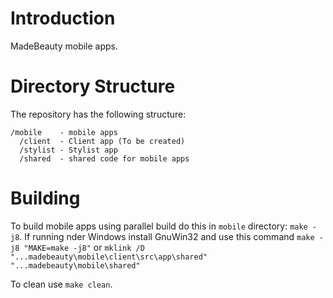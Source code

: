# Introduction
MadeBeauty mobile apps.

# Directory Structure

The repository has the following structure:
```
/mobile    - mobile apps
  /client  - Client app (To be created)
  /stylist - Stylist app
  /shared  - shared code for mobile apps
```

# Building

To build mobile apps using parallel build do this in `mobile` directory: `make -j8`.
If running nder Windows install GnuWin32 and use this command `make -j8 "MAKE=make -j8"`
or `mklink /D "...madebeauty\mobile\client\src\app\shared" "...madebeauty\mobile\shared"`

To clean use `make clean`.